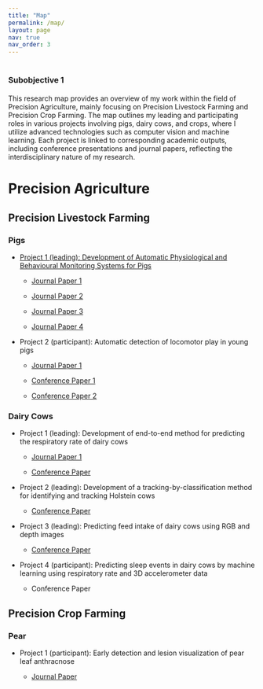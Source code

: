```yaml
---
title: "Map"
permalink: /map/
layout: page
nav: true
nav_order: 3
---
```


# <span style="font-size: 16px;">Subobjective 1</span>

This research map provides an overview of my work within the field of Precision Agriculture, mainly focusing on Precision Livestock Farming and Precision Crop Farming. The map outlines my leading and participating roles in various projects involving pigs, dairy cows, and crops, where I utilize advanced technologies such as computer vision and machine learning. Each project is linked to corresponding academic outputs, including conference presentations and journal papers, reflecting the interdisciplinary nature of my research. 

# Precision Agriculture

## Precision Livestock Farming

### Pigs 

- [Project 1 (leading): 
Development of Automatic 
Physiological and Behavioural 
Monitoring Systems for Pigs ](https://shiliu0111.github.io/meiqingwang/projects/1_project/)

	- [Journal 
Paper 1 ](https://doi.org/10.3390/ani11020442)

	- [Journal 
Paper 2](https://doi.org/10.1016/j.compag.2021.106351)

	- [Journal 
Paper 3](https://doi.org/10.1016/j.biosystemseng.2022.07.017)

	- [Journal 
Paper 4 ](https://doi.org/10.1016/j.compag.2023.107899)

- Project 2 (participant): 
Automatic detection 
of locomotor play in 
young pigs

	- [Journal 
Paper 1](https://doi.org/10.1016/j.biosystemseng.2023.03.006)

	- [Conference
Paper 1](https://pure.au.dk/portal/en/publications/investigation-and-application-of-tracking-algorithm-on-behaviour-)

	- [Conference
Paper 2](https://pure.au.dk/portal/en/publications/first-step-to-remote-detection-of-locomotor-play-in-young-pigs-a-)

### Dairy Cows

- Project 1 (leading): 
Development of end-to-end 
method for predicting the 
respiratory rate of dairy cows 

	- [Journal 
Paper 1](https://doi.org/10.3168/jds.2023-24601)

	- [Conference
Paper](https://doi.org/10.3929/ethz-b-000699613)

- Project 2 (leading):
Development of a tracking-by-classification method for 
identifying and tracking Holstein cows 

	- [Conference 
Paper](https://doi.org/10.3929/ethz-b-000699882)

- Project 3 (leading): 
Predicting feed intake of 
dairy cows using RGB and 
depth images

	- [Conference 
Paper](https://doi.org/10.3929/ethz-b-000699614)

- Project 4 (participant): 
Predicting sleep events in dairy cows by machine learning using respiratory
rate and 3D accelerometer data

	- Conference 
Paper

## Precision Crop Farming

### Pear

- Project 1 (participant):
Early detection and lesion
visualization of pear leaf
anthracnose 

	- [Journal
Paper ](https://doi.org/10.3389/fpls.2024.1461855)

